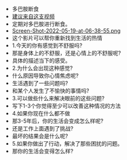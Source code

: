 - 多巴胺断食
- [建议来自这支视频](https://youtu.be/hEaELIck7jk)
- 定期对多巴胺进行断食。
- [Screen-Shot-2022-05-19-at-06-38-55.png](https://postimg.cc/vD02KbBY)
- 这个影片可以帮你重新找到生活的热情
- 1.今天的你有感觉到不舒服吗?
- 那是身体上的不舒服，还是心情上的不舒服呢?
- 具体的描述当下的感受。
- 2.为什么会出现这种感觉?
- 什么原因导致你心情焦虑呢?
- 生活遇到了一些问题吗? 
- 和某个人发生了不愉快的事情吗?
- 3.可以做些什么来解决眼前的这些问题?
- 写下1-3个你觉得至少可以改善这种情况的方法
- 4.如果你现在什么都不做 
- 那3-5年后，你的生活会变成怎么样呢? 
- 还是工作上面遇到了挑战? 
- 最坏的结果会是什么呢? 
- 5.如果你做出了行动，解决了那些困扰的问题。
- 那你的生活会变得怎么样?
